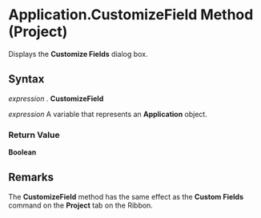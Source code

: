 
# Application.CustomizeField Method (Project)

Displays the  **Customize Fields** dialog box.


## Syntax

 _expression_ . **CustomizeField**

 _expression_ A variable that represents an **Application** object.


### Return Value

 **Boolean**


## Remarks

The  **CustomizeField** method has the same effect as the **Custom Fields** command on the **Project** tab on the Ribbon.

